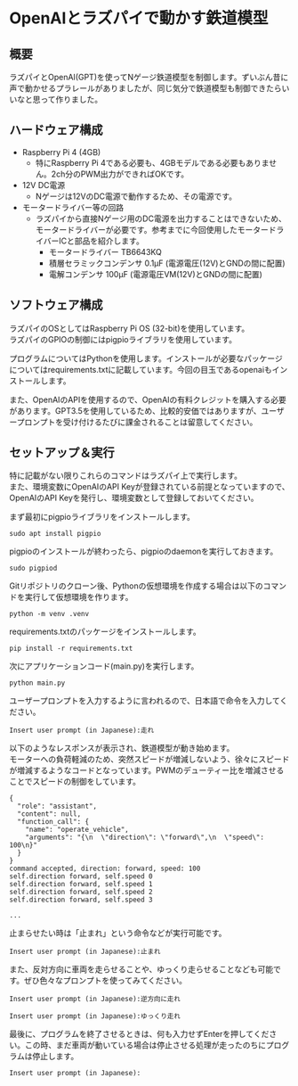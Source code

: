 # OpenAIとラズパイで動かす鉄道模型

## 概要
ラズパイとOpenAI(GPT)を使ってNゲージ鉄道模型を制御します。ずいぶん昔に声で動かせるプラレールがありましたが、同じ気分で鉄道模型も制御できたらいいなと思って作りました。

## ハードウェア構成
- Raspberry Pi 4 (4GB)
  - 特にRaspberry Pi 4である必要も、4GBモデルである必要もありません。2ch分のPWM出力ができればOKです。
- 12V DC電源
  - Nゲージは12VのDC電源で動作するため、その電源です。
- モータードライバー等の回路
  - ラズパイから直接Nゲージ用のDC電源を出力することはできないため、モータードライバーが必要です。参考までに今回使用したモータードライバーICと部品を紹介します。
    - モータードライバー TB6643KQ
    - 積層セラミックコンデンサ 0.1μF (電源電圧(12V)とGNDの間に配置)
    - 電解コンデンサ 100μF (電源電圧VM(12V)とGNDの間に配置)


## ソフトウェア構成
ラズパイのOSとしてはRaspberry Pi OS (32-bit)を使用しています。
<br>
ラズパイのGPIOの制御にはpigpioライブラリを使用しています。

プログラムについてはPythonを使用します。インストールが必要なパッケージについてはrequirements.txtに記載しています。今回の目玉であるopenaiもインストールします。

また、OpenAIのAPIを使用するので、OpenAIの有料クレジットを購入する必要があります。GPT3.5を使用しているため、比較的安価ではありますが、ユーザープロンプトを受け付けるたびに課金されることは留意してください。


## セットアップ＆実行
特に記載がない限りこれらのコマンドはラズパイ上で実行します。
<br>
また、環境変数にOpenAIのAPI Keyが登録されている前提となっていますので、OpenAIのAPI Keyを発行し、環境変数として登録しておいてください。

まず最初にpigpioライブラリをインストールします。
```
sudo apt install pigpio
```

pigpioのインストールが終わったら、pigpioのdaemonを実行しておきます。
```
sudo pigpiod
```

Gitリポジトリのクローン後、Pythonの仮想環境を作成する場合は以下のコマンドを実行して仮想環境を作ります。

```
python -m venv .venv
```

requirements.txtのパッケージをインストールします。

```
pip install -r requirements.txt
```

次にアプリケーションコード(main.py)を実行します。

```
python main.py
```

ユーザープロンプトを入力するように言われるので、日本語で命令を入力してください。

```
Insert user prompt (in Japanese):走れ
```

以下のようなレスポンスが表示され、鉄道模型が動き始めます。
<br>
モーターへの負荷軽減のため、突然スピードが増減しないよう、徐々にスピードが増減するようなコードとなっています。PWMのデューティー比を増減させることでスピードの制御をしています。

```
{
  "role": "assistant",
  "content": null,
  "function_call": {
    "name": "operate_vehicle",
    "arguments": "{\n  \"direction\": \"forward\",\n  \"speed\": 100\n}"
  }
}
command accepted, direction: forward, speed: 100
self.direction forward, self.speed 0
self.direction forward, self.speed 1
self.direction forward, self.speed 2
self.direction forward, self.speed 3

...

```

止まらせたい時は「止まれ」という命令などが実行可能です。

```
Insert user prompt (in Japanese):止まれ
```

また、反対方向に車両を走らせることや、ゆっくり走らせることなども可能です。ぜひ色々なプロンプトを使ってみてください。

```
Insert user prompt (in Japanese):逆方向に走れ
```

```
Insert user prompt (in Japanese):ゆっくり走れ
```


最後に、プログラムを終了させるときは、何も入力せずEnterを押してください。この時、まだ車両が動いている場合は停止させる処理が走ったのちにプログラムは停止します。
```
Insert user prompt (in Japanese):
```
